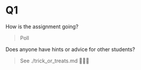 Q1
==========================================

How is the assignment going?

> Poll

Does anyone have hints or advice for other students?

> See ./trick_or_treats.md 🎃👻😱
